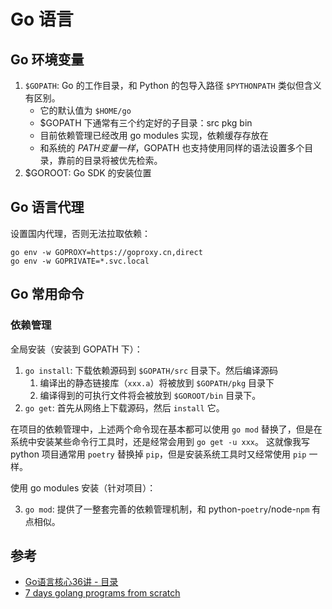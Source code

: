 # Go 语言

## Go 环境变量

1. `$GOPATH`: Go 的工作目录，和 Python 的包导入路径 `$PYTHONPATH` 类似但含义有区别。
    - 它的默认值为 `$HOME/go`
    - $GOPATH 下通常有三个约定好的子目录：src pkg bin
    - 目前依赖管理已经改用 go modules 实现，依赖缓存存放在 
    - 和系统的 $PATH 变量一样，$GOPATH 也支持使用同样的语法设置多个目录，靠前的目录将被优先检索。
1. $GOROOT: Go SDK 的安装位置

## Go 语言代理

设置国内代理，否则无法拉取依赖：

```shell
go env -w GOPROXY=https://goproxy.cn,direct
go env -w GOPRIVATE=*.svc.local
```

## Go 常用命令


### 依赖管理

全局安装（安装到 GOPATH 下）：

1. `go install`: 下载依赖源码到 `$GOPATH/src` 目录下。然后编译源码
   1. 编译出的静态链接库（`xxx.a`）将被放到 `$GOPATH/pkg` 目录下
   2. 编译得到的可执行文件将会被放到 `$GOROOT/bin` 目录下。
2. `go get`: 首先从网络上下载源码，然后 `install` 它。

在项目的依赖管理中，上述两个命令现在基本都可以使用 `go mod` 替换了，但是在系统中安装某些命令行工具时，还是经常会用到 `go get -u xxx`。
这就像我写 python 项目通常用 `poetry` 替换掉 `pip`，但是安装系统工具时又经常使用 `pip` 一样。


使用 go modules 安装（针对项目）：

3. `go mod`: 提供了一整套完善的依赖管理机制，和 python-`poetry`/node-`npm` 有点相似。


## 参考

- [Go语言核心36讲 - 目录](https://time.geekbang.org/column/intro/112)
- [7 days golang programs from scratch](https://github.com/geektutu/7days-golang)
